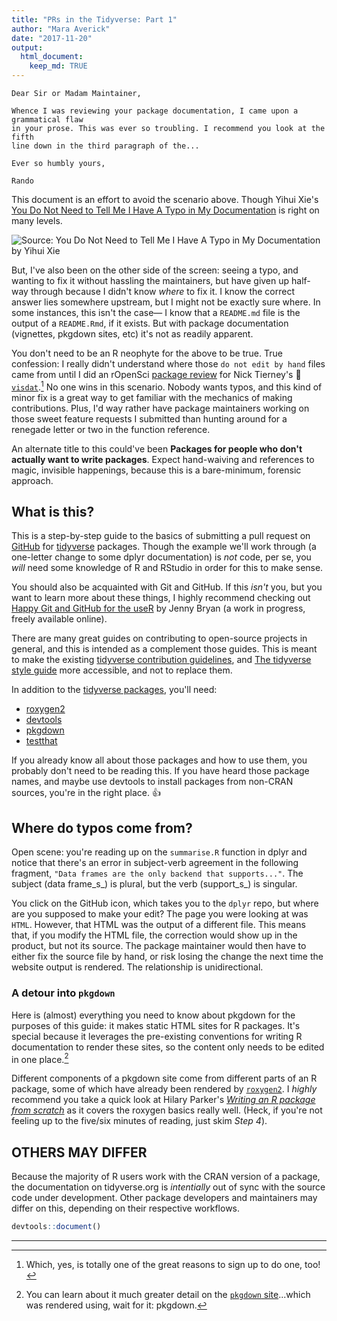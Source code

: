 ```yaml
---
title: "PRs in the Tidyverse: Part 1"
author: "Mara Averick"
date: "2017-11-20"
output:
  html_document:
    keep_md: TRUE
---
```




```
Dear Sir or Madam Maintainer,

Whence I was reviewing your package documentation, I came upon a grammatical flaw
in your prose. This was ever so troubling. I recommend you look at the fifth 
line down in the third paragraph of the...

Ever so humbly yours,

Rando
```

This document is an effort to avoid the scenario above. Though Yihui Xie's 
[You Do Not Need to Tell Me I Have A Typo in My Documentation](https://yihui.name/en/2013/06/fix-typo-in-documentation/) is right
on many levels. 

![Source: You Do Not Need to Tell Me I Have A Typo in My Documentation by Yihui Xie](https://i.imgur.com/nKeGYGz.png)  


But, I've also been on the other side of the screen: seeing a typo, 
and wanting to fix it without hassling the maintainers, but have given up half-way
through because I didn't know _where_ to fix it. I know the correct answer lies
somewhere upstream, but I might not be exactly sure where. In some instances, 
this isn't the case— I know that a `README.md` file is the output of a 
`README.Rmd`, if it exists. But with package documentation (vignettes, 
pkgdown sites, etc) it's not as readily apparent.

You don't need to be an R neophyte for the above to be true. True confession: I 
really didn't understand where those `do not edit by hand` files came from until 
I did an rOpenSci [package review](https://ropensci.org/blog/2017/08/22/first-package-review/)
for Nick Tierney's 🌟 [`visdat`](http://visdat.njtierney.com/).[^1]
No one wins in this scenario. Nobody wants typos, and this kind of minor fix is 
a great way to get familiar with the mechanics of making contributions. Plus, 
I'd way rather have package maintainers working on those sweet feature requests 
I submitted than hunting around for a renegade letter or two in the function 
reference.

An alternate title to this could've been **Packages for people who don't actually 
want to write packages**. Expect hand-waiving and references to magic, invisible 
happenings, because this is a bare-minimum, forensic approach.

## What is this?

This is a step-by-step guide to the basics of submitting a pull request 
on [GitHub](https://github.com/tidyverse) for 
[tidyverse](https://www.tidyverse.org/) packages. Though the example we'll work 
through (a one-letter change to some dplyr documentation) is _not_ code, per se, 
you _will_ need some knowledge of R and RStudio in order for this to make sense.

You should also be acquainted with Git and GitHub. If this _isn't_ you, but you 
want to learn more about these things, I highly recommend checking out 
[Happy Git and GitHub for the useR](http://happygitwithr.com/) by Jenny Bryan
(a work in progress, freely available online).

There are many great guides on contributing to open-source projects in general,
and this is intended as a complement those guides. This is meant to make the 
existing [tidyverse contribution guidelines](https://www.tidyverse.org/contribute/),
and [The tidyverse style guide](http://style.tidyverse.org/) more accessible, 
and not to replace them. 

In addition to the [tidyverse packages](https://www.tidyverse.org/packages/), 
you'll need:  

 * [roxygen2](https://github.com/klutometis/roxygen)
 * [devtools](https://github.com/hadley/devtools)
 * [pkgdown](https://hadley.github.io/pkgdown/index.html)
 * [testthat](http://testthat.r-lib.org/)

If you already know all about those packages and how to use them, you probably 
don't need to be reading this. If you have heard those package names, and maybe
use devtools to install packages from non-CRAN sources, you're in the right place.
👍

## Where do typos come from?

Open scene: you're reading up on the `summarise.R` function in dplyr and notice 
that there's an error in subject-verb agreement in the following fragment, 
`"Data frames are the only backend that supports..."`. The subject 
(data frame_s_) is plural, but the verb (support_s_) is singular.

You click on the GitHub icon, which takes you to the `dplyr` repo, but where are 
you supposed to make your edit? The page you were looking at was `HTML`. 
However, that HTML was the output of a different file. This means that, if you 
modify the HTML file, the correction would show up in the product, but not its 
source. The package maintainer would then have to either fix the source file by 
hand, or risk losing the change the next time the website output is rendered. 
The relationship is unidirectional.

### A detour into `pkgdown` 

Here is (almost) everything you need to know about pkgdown for the purposes of 
this guide: it makes static HTML sites for R packages. It's special because it 
leverages the pre-existing conventions for writing R documentation to render 
these sites, so the content only needs to be edited in one place.[^pkgdown]

Different components of a pkgdown site come from different parts of an R 
package, some of which have already been rendered by 
[`roxygen2`](https://github.com/klutometis/roxygen). I _highly_ recommend you 
take a quick look at Hilary Parker's [_Writing an R package from scratch_](https://hilaryparker.com/2014/04/29/writing-an-r-package-from-scratch/) 
as it covers the roxygen basics really well. (Heck, if you're not feeling up to 
the five/six minutes of reading, just skim *Step 4*).

## OTHERS MAY DIFFER

Because the majority of R users work with the CRAN version of a package, 
the documentation on tidyverse.org is _intentially_ out of sync with the source 
code under development. Other package developers and maintainers may differ on 
this, depending on their respective workflows.


```r
devtools::document()
```




----

[^1]: Which, yes, is totally one of the great reasons to sign up to do one, too!

[^pkgdown]: You can learn about it much greater detail on the [`pkgdown` site](https://hadley.github.io/pkgdown/index.html)...which was rendered using, wait for it: pkgdown.


